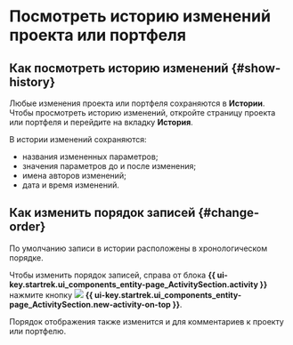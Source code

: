 # Посмотреть историю изменений проекта или портфеля

## Как посмотреть историю изменений {#show-history}

Любые изменения проекта или портфеля сохраняются в **Истории**. Чтобы просмотреть историю изменений, откройте страницу проекта или портфеля и перейдите на вкладку **История**.

В истории изменений сохраняются:

* названия измененных параметров;
* значения параметров до и после изменения;
* имена авторов изменений;
* дата и время изменений.

## Как изменить порядок записей {#change-order}

По умолчанию записи в истории расположены в хронологическом порядке. 

Чтобы изменить порядок записей, справа от блока **{{ ui-key.startrek.ui_components_entity-page_ActivitySection.activity }}** нажмите кнопку ![](../../_assets/tracker/svg/new-first.svg) **{{ ui-key.startrek.ui_components_entity-page_ActivitySection.new-activity-on-top }}**.

Порядок отображения также изменится и для комментариев к проекту или портфелю.
